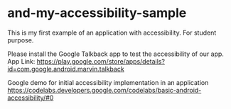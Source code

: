 # and-my-accessibility-sample

This is my first example of an application with accessibility. For student purpose.

Please install the Google Talkback app to test the accessibility of our app.
App Link: https://play.google.com/store/apps/details?id=com.google.android.marvin.talkback

Google demo for initial accessibility implementation in an application
https://codelabs.developers.google.com/codelabs/basic-android-accessibility/#0

